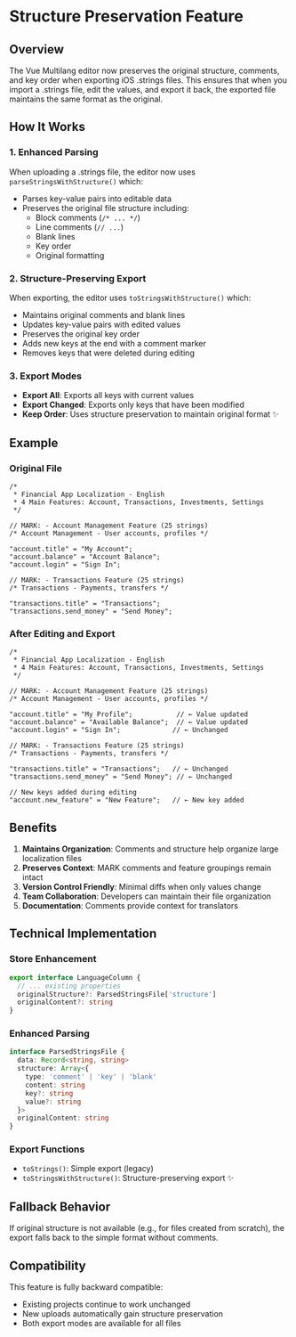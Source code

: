 # Structure Preservation Feature

## Overview

The Vue Multilang editor now preserves the original structure, comments, and key order when exporting iOS .strings files. This ensures that when you import a .strings file, edit the values, and export it back, the exported file maintains the same format as the original.

## How It Works

### 1. Enhanced Parsing
When uploading a .strings file, the editor now uses `parseStringsWithStructure()` which:
- Parses key-value pairs into editable data
- Preserves the original file structure including:
  - Block comments (`/* ... */`)
  - Line comments (`// ...`)
  - Blank lines
  - Key order
  - Original formatting

### 2. Structure-Preserving Export
When exporting, the editor uses `toStringsWithStructure()` which:
- Maintains original comments and blank lines
- Updates key-value pairs with edited values
- Preserves the original key order
- Adds new keys at the end with a comment marker
- Removes keys that were deleted during editing

### 3. Export Modes
- **Export All**: Exports all keys with current values
- **Export Changed**: Exports only keys that have been modified
- **Keep Order**: Uses structure preservation to maintain original format ✨

## Example

### Original File
```objc
/*
 * Financial App Localization - English
 * 4 Main Features: Account, Transactions, Investments, Settings
 */

// MARK: - Account Management Feature (25 strings)
/* Account Management - User accounts, profiles */

"account.title" = "My Account";
"account.balance" = "Account Balance";
"account.login" = "Sign In";

// MARK: - Transactions Feature (25 strings)
/* Transactions - Payments, transfers */

"transactions.title" = "Transactions";
"transactions.send_money" = "Send Money";
```

### After Editing and Export
```objc
/*
 * Financial App Localization - English
 * 4 Main Features: Account, Transactions, Investments, Settings
 */

// MARK: - Account Management Feature (25 strings)
/* Account Management - User accounts, profiles */

"account.title" = "My Profile";           // ← Value updated
"account.balance" = "Available Balance";  // ← Value updated
"account.login" = "Sign In";             // ← Unchanged

// MARK: - Transactions Feature (25 strings)
/* Transactions - Payments, transfers */

"transactions.title" = "Transactions";   // ← Unchanged
"transactions.send_money" = "Send Money"; // ← Unchanged

// New keys added during editing
"account.new_feature" = "New Feature";   // ← New key added
```

## Benefits

1. **Maintains Organization**: Comments and structure help organize large localization files
2. **Preserves Context**: MARK comments and feature groupings remain intact
3. **Version Control Friendly**: Minimal diffs when only values change
4. **Team Collaboration**: Developers can maintain their file organization
5. **Documentation**: Comments provide context for translators

## Technical Implementation

### Store Enhancement
```typescript
export interface LanguageColumn {
  // ... existing properties
  originalStructure?: ParsedStringsFile['structure']
  originalContent?: string
}
```

### Enhanced Parsing
```typescript
interface ParsedStringsFile {
  data: Record<string, string>
  structure: Array<{
    type: 'comment' | 'key' | 'blank'
    content: string
    key?: string
    value?: string
  }>
  originalContent: string
}
```

### Export Functions
- `toStrings()`: Simple export (legacy)
- `toStringsWithStructure()`: Structure-preserving export ✨

## Fallback Behavior

If original structure is not available (e.g., for files created from scratch), the export falls back to the simple format without comments.

## Compatibility

This feature is fully backward compatible:
- Existing projects continue to work unchanged
- New uploads automatically gain structure preservation
- Both export modes are available for all files